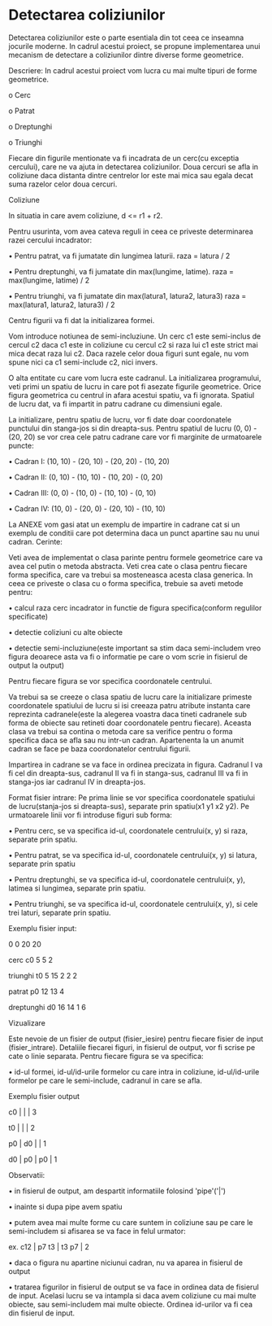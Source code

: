 # Detectarea coliziunilor


Detectarea coliziunilor este o parte esentiala din tot ceea ce inseamna jocurile moderne. In cadrul acestui proiect, se propune implementarea unui mecanism de detectare a coliziunilor dintre diverse forme geometrice.

Descriere:
In cadrul acestui proiect vom lucra cu mai multe tipuri de forme geometrice.

o Cerc

o Patrat

o Dreptunghi

o Triunghi

Fiecare din figurile mentionate va fi incadrata de un cerc(cu exceptia cercului), care ne va ajuta in detectarea coliziunilor.
Doua cercuri se afla in coliziune daca distanta dintre centrelor lor este mai mica sau egala decat suma razelor celor doua cercuri.

Coliziune

In situatia in care avem coliziune, d <= r1 + r2.

Pentru usurinta, vom avea cateva reguli in ceea ce priveste determinarea razei cercului incadrator:

• Pentru patrat, va fi jumatate din lungimea laturii. raza = latura / 2

• Pentru dreptunghi, va fi jumatate din max(lungime, latime). raza = max(lungime, latime) / 2

• Pentru triunghi, va fi jumatate din max(latura1, latura2, latura3) raza = max(latura1, latura2, latura3) / 2

Centru figurii va fi dat la initializarea formei.

Vom introduce notiunea de semi-incluziune.
Un cerc c1 este semi-inclus de cercul c2 daca c1 este in coliziune cu cercul c2 si raza lui c1 este strict mai mica decat raza lui c2. Daca razele celor doua figuri sunt egale, nu vom spune nici ca c1 semi-include c2, nici invers.

O alta entitate cu care vom lucra este cadranul.
La initializarea programului, veti primi un spatiu de lucru in care pot fi asezate figurile geometrice. Orice figura geometrica cu centrul in afara acestui spatiu, va fi ignorata. Spatiul de lucru dat, va fi impartit in patru cadrane cu dimensiuni egale. 

La initializare, pentru spatiu de lucru, vor fi date doar coordonatele punctului din stanga-jos si din dreapta-sus. Pentru spatiul de lucru (0, 0) - (20, 20) se vor crea cele patru cadrane care vor fi marginite de urmatoarele puncte:

• Cadran I: (10, 10) - (20, 10) - (20, 20) - (10, 20)

• Cadran II: (0, 10) - (10, 10) - (10, 20) - (0, 20)

• Cadran III: (0, 0) - (10, 0) - (10, 10) - (0, 10)

• Cadran IV: (10, 0) - (20, 0) - (20, 10) - (10, 10)

La ANEXE vom gasi atat un exemplu de impartire in cadrane cat si un exemplu de conditii care pot determina daca un punct apartine sau nu unui cadran.
Cerinte:

Veti avea de implementat o clasa parinte pentru formele geometrice care va avea cel putin o metoda abstracta. Veti crea cate o clasa pentru fiecare forma specifica, care va trebui sa mosteneasca acesta clasa generica. In ceea ce priveste o clasa cu o forma specifica, trebuie sa aveti metode pentru:

• calcul raza cerc incadrator in functie de figura specifica(conform regulilor specificate)

• detectie coliziuni cu alte obiecte

• detectie semi-incluziune(este important sa stim daca semi-includem vreo figura deoarece asta va fi o informatie pe care o vom scrie in fisierul de output la output)

Pentru fiecare figura se vor specifica coordonatele centrului.

Va trebui sa se creeze o clasa spatiu de lucru care la initializare primeste coordonatele spatiului de lucru si isi creeaza patru atribute instanta care reprezinta cadranele(este la alegerea voastra daca tineti cadranele sub forma de obiecte sau retineti doar coordonatele pentru fiecare). Aceasta clasa va trebui sa contina o metoda care sa verifice pentru o forma specifica daca se afla sau nu intr-un cadran. Apartenenta la un anumit cadran se face pe baza coordonatelor centrului figurii.

Impartirea in cadrane se va face in ordinea precizata in figura. Cadranul I va fi cel din dreapta-sus, cadranul II va fi in stanga-sus, cadranul III va fi in stanga-jos iar cadranul IV in dreapta-jos.

Format fisier intrare:
Pe prima linie se vor specifica coordonatele spatiului de lucru(stanja-jos si dreapta-sus), separate prin spatiu(x1 y1 x2 y2). Pe urmatoarele linii vor fi introduse figuri sub forma:

• Pentru cerc, se va specifica id-ul, coordonatele centrului(x, y) si raza, separate prin spatiu.

• Pentru patrat, se va specifica id-ul, coordonatele centrului(x, y) si latura, separate prin spatiu

• Pentru dreptunghi, se va specifica id-ul, coordonatele centrului(x, y), latimea si lungimea, separate prin spatiu.

• Pentru triunghi, se va specifica id-ul, coordonatele centrului(x, y), si cele trei laturi, separate prin spatiu.

Exemplu fisier input:

0 0 20 20

cerc c0 5 5 2

triunghi t0 5 15 2 2 2

patrat p0 12 13 4

dreptunghi d0 16 14 1 6

Vizualizare

Este nevoie de un fisier de output (fisier_iesire) pentru fiecare fisier de input (fisier_intrare). Detaliile fiecarei figuri, in fisierul de output, vor fi scrise pe cate o linie separata. Pentru fiecare figura se va specifica:

• id-ul formei, id-ul/id-urile formelor cu care intra in coliziune, id-ul/id-urile formelor pe care le semi-include, cadranul in care se afla.

Exemplu fisier output

c0 | | | 3

t0 | | | 2

p0 | d0 | | 1

d0 | p0 | p0 | 1

Observatii:

• in fisierul de output, am despartit informatiile folosind 'pipe'('|')

• inainte si dupa pipe avem spatiu

• putem avea mai multe forme cu care suntem in coliziune sau pe care le semi-includem si afisarea se va face in felul urmator:

ex. c12 | p7 t3 | t3 p7 | 2

• daca o figura nu apartine niciunui cadran, nu va aparea in fisierul de output

• tratarea figurilor in fisierul de output se va face in ordinea data de fisierul de input. Acelasi lucru se va intampla si daca avem coliziune cu mai multe obiecte, sau semi-includem mai multe obiecte. Ordinea id-urilor va fi cea din fisierul de input.

